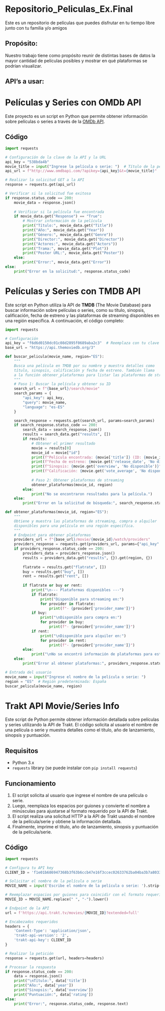 # Repositorio_Peliculas_Ex.Final
Este es un repositorio de películas que puedes disfrutar en tu tiempo libre junto con tu familia y/o amigos
## Propósito:
Nuestro trabajo tiene como propósito reunir de distintas bases de datos la mayor cantidad de películas posibles y mostrar en qué plataformas se podrían visualizar.
## API’s a usar:

# Películas y Series con OMDb API

Este proyecto es un script en Python que permite obtener información sobre películas o series a través de la [OMDb API](http://www.omdbapi.com/).

## Código

```python
import requests

# Configuración de la clave de la API y la URL
api_key = "538bda4b"
movie_title = input("Ingrese la película o serie: ")  # Título de la película
api_url = f"http://www.omdbapi.com/?apikey={api_key}&t={movie_title}"

# Realizar la solicitud GET a la API
response = requests.get(api_url)

# Verificar si la solicitud fue exitosa
if response.status_code == 200:
    movie_data = response.json()
    
    # Verificar si la película fue encontrada
    if movie_data.get("Response") == "True":
        # Mostrar información de la película
        print("Título:", movie_data.get("Title"))
        print("Año:", movie_data.get("Year"))
        print("Género:", movie_data.get("Genre"))
        print("Director:", movie_data.get("Director"))
        print("Actores:", movie_data.get("Actors"))
        print("Trama:", movie_data.get("Plot"))
        print("Poster URL:", movie_data.get("Poster"))
    else:
        print("Error:", movie_data.get("Error"))
else:
    print("Error en la solicitud:", response.status_code)
```
#  Películas y Series con TMDB API
Este script en Python utiliza la API de **TMDB** (The Movie Database) para buscar información sobre películas o series, como su título, sinopsis, calificación, fecha de estreno y las plataformas de streaming disponibles en una región específica. A continuación, el código completo:

```python
import requests

# Configuración
api_key = "f6d6d0150dc01c08d2895f0689aba2c3"  # Reemplaza con tu clave de TMDB
base_url = "https://api.themoviedb.org/3"

def buscar_pelicula(movie_name, region="ES"):
    """
    Busca una película en TMDB por su nombre y muestra detalles como
    título, sinopsis, calificación y fecha de estreno. También llama
    a la función obtener_plataformas para listar las plataformas de streaming.
    """
    # Paso 1: Buscar la película y obtener su ID
    search_url = f"{base_url}/search/movie"
    search_params = {
        "api_key": api_key,
        "query": movie_name,
        "language": "es-ES"
    }

    search_response = requests.get(search_url, params=search_params)
    if search_response.status_code == 200:
        search_data = search_response.json()
        results = search_data.get("results", [])
        if results:
            # Obtener el primer resultado
            movie = results[0]
            movie_id = movie["id"]
            print(f"Película encontrada: {movie['title']} (ID: {movie_id})")
            print(f"Fecha de estreno: {movie.get('release_date', 'No disponible')}")
            print(f"Sinopsis: {movie.get('overview', 'No disponible')}")
            print(f"Calificación: {movie.get('vote_average', 'No disponible')} / 10")
            
            # Paso 2: Obtener plataformas de streaming
            obtener_plataformas(movie_id, region)
        else:
            print("No se encontraron resultados para la película.")
    else:
        print("Error en la solicitud de búsqueda:", search_response.status_code)

def obtener_plataformas(movie_id, region="ES"):
    """
    Obtiene y muestra las plataformas de streaming, compra o alquiler
    disponibles para una película en una región específica.
    """
    # Endpoint para obtener plataformas
    providers_url = f"{base_url}/movie/{movie_id}/watch/providers"
    providers_response = requests.get(providers_url, params={"api_key": api_key})
    if providers_response.status_code == 200:
        providers_data = providers_response.json()
        results = providers_data.get("results", {}).get(region, {})
        
        flatrate = results.get("flatrate", [])
        buy = results.get("buy", [])
        rent = results.get("rent", [])
        
        if flatrate or buy or rent:
            print("\n--- Plataformas disponibles ---")
            if flatrate:
                print("Disponible para streaming en:")
                for provider in flatrate:
                    print(f"- {provider['provider_name']}")
            if buy:
                print("\nDisponible para compra en:")
                for provider in buy:
                    print(f"- {provider['provider_name']}")
            if rent:
                print("\nDisponible para alquiler en:")
                for provider in rent:
                    print(f"- {provider['provider_name']}")
        else:
            print("\nNo se encontró información de plataformas para esta película.")
    else:
        print("Error al obtener plataformas:", providers_response.status_code)

# Entrada del usuario
movie_name = input("Ingrese el nombre de la película o serie: ")
region = "ES"  # Región predeterminada: España
buscar_pelicula(movie_name, region)
```

# Trakt API Movie/Series Info

Este script de Python permite obtener información detallada sobre películas y series utilizando la API de Trakt. El código solicita al usuario el nombre de una película o serie y muestra detalles como el título, año de lanzamiento, sinopsis y puntuación.

## Requisitos

- Python 3.x
- `requests` library (se puede instalar con `pip install requests`)

## Funcionamiento

1. El script solicita al usuario que ingrese el nombre de una película o serie.
2. Luego, reemplaza los espacios por guiones y convierte el nombre a minúsculas para ajustarse al formato requerido por la API de Trakt.
3. El script realiza una solicitud HTTP a la API de Trakt usando el nombre de la película/serie y obtiene la información detallada.
4. Finalmente, imprime el título, año de lanzamiento, sinopsis y puntuación de la película/serie.

## Código

```python
import requests

# Configura tu API key
CLIENT_ID = 'f1e01b686947368b3f63b6ccb47e16f3ccec02633762ba04ba3b7a8033df45e9'

# Solicitar el nombre de la película o serie
MOVIE_NAME = input('Escribe el nombre de la película o serie: ').strip()

# Reemplazar espacios por guiones para coincidir con el formato requerido por la API
MOVIE_ID = MOVIE_NAME.replace(" ", "-").lower()

# Endpoint de la API
url = f'https://api.trakt.tv/movies/{MOVIE_ID}?extended=full'

# Encabezados requeridos
headers = {
    'Content-Type': 'application/json',
    'trakt-api-version': '2',
    'trakt-api-key': CLIENT_ID
}

# Realizar la petición
response = requests.get(url, headers=headers)

# Procesar la respuesta
if response.status_code == 200:
    data = response.json()
    print("\nTítulo:", data['title'])
    print("Año:", data['year'])
    print("Sinopsis:", data['overview'])
    print("Puntuación:", data['rating'])
else:
    print("Error:", response.status_code, response.text)
```


